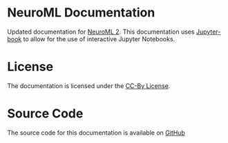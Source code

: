 # NeuroML Documentation
Updated documentation for [NeuroML 2](https://neuroml.org/).
This documentation uses [Jupyter-book](https://jupyterbook.org/) to allow for the use of interactive Jupyter Notebooks.

# License
The documentation is licensed under the [CC-By License](https://creativecommons.org/licenses/by/4.0/).

# Source Code
The source code for this documentation is available on [GitHub](https://github.com/NeuroML/Documentation)
